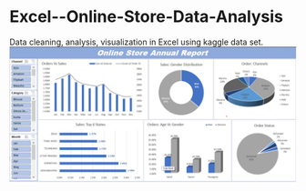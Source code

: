 # Excel--Online-Store-Data-Analysis
Data cleaning, analysis, visualization in Excel using kaggle data set.
![Dashboard Screenshot](Excel-dash.png) 
